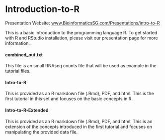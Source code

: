 # Introduction-to-R

Presentation Website: www.BioinformaticsSG.com/Presentations/intro-to-R

This is a basic introduction to the programming language R. To get started with R and RStudio installation, please visit our presentation page for more information.

#### combined_out.txt

This file is an small RNAseq counts file that will be used as example in the tutorial files.

#### Intro-to-R

This is provided as an R markdown file (.Rmd), PDF, and html. This is the first tutorial in this set and focuses on the basic concepts in R.

#### Intro-to-R-Extended

This is provided as an R markdown file (.Rmd), PDF, and html. This is an extension of the concepts introduced in the first tutorial and focuses on manipulating the provided data file. 
